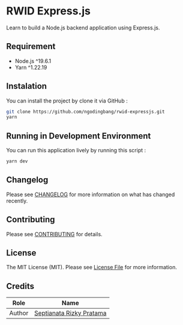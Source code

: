 # RWID Express.js

Learn to build a Node.js backend application using Express.js.

## Requirement

- Node.js ^19.6.1
- Yarn ^1.22.19

## Instalation

You can install the project by clone it via GitHub :

```bash
git clone https://github.com/ngodingbang/rwid-expressjs.git
yarn
```

## Running in Development Environment

You can run this application lively by running this script :

```bash
yarn dev
```

## Changelog

Please see [CHANGELOG](CHANGELOG.md) for more information on what has changed recently.

## Contributing

Please see [CONTRIBUTING](CONTRIBUTING.md) for details.

## License

The MIT License (MIT). Please see [License File](LICENSE.md) for more information.

## Credits

| Role   | Name                                                     |
| ------ | -------------------------------------------------------- |
| Author | [Septianata Rizky Pratama](https://github.com/ianriizky) |
